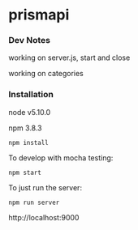 # prismapi

### Dev Notes

working on server.js, start and close



working on categories

### Installation

node v5.10.0

npm 3.8.3

```
npm install
```

To develop with mocha testing:
```
npm start
```

To just run the server:
```
npm run server
```

http://localhost:9000

